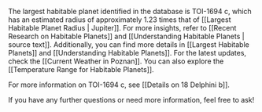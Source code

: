 The largest habitable planet identified in the database is TOI-1694 c, which has an estimated radius of approximately 1.23 times that of [[Largest Habitable Planet Radius | Jupiter]]. For more insights, refer to [[Recent Research on Habitable Planets]] and [[Understanding Habitable Planets | source text]]. Additionally, you can find more details in [[Largest Habitable Planets]] and [[Understanding Habitable Planets]]. For the latest updates, check the [[Current Weather in Poznan]]. You can also explore the [[Temperature Range for Habitable Planets]]. 

For more information on TOI-1694 c, see [[Details on 18 Delphini b]].

If you have any further questions or need more information, feel free to ask!
